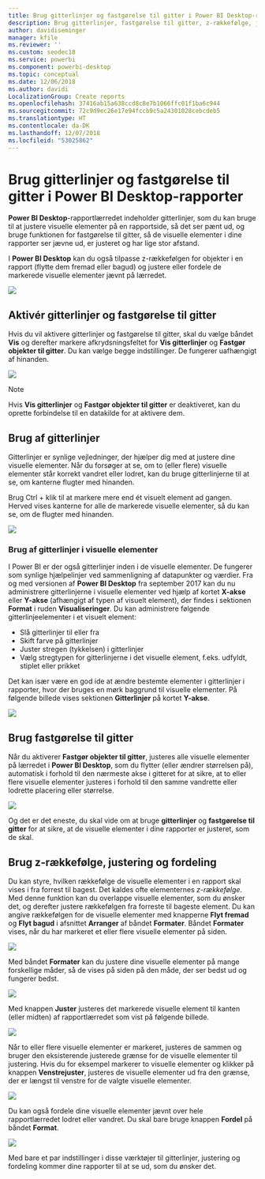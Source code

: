 ```yaml
---
title: Brug gitterlinjer og fastgørelse til gitter i Power BI Desktop-rapporter
description: Brug gitterlinjer, fastgørelse til gitter, z-rækkefølge, justering og fordeling i Power BI Desktop-rapporter
author: davidiseminger
manager: kfile
ms.reviewer: ''
ms.custom: seodec18
ms.service: powerbi
ms.component: powerbi-desktop
ms.topic: conceptual
ms.date: 12/06/2018
ms.author: davidi
LocalizationGroup: Create reports
ms.openlocfilehash: 37416ab15a638ccd8c8e7b1066ffc01f1ba6c944
ms.sourcegitcommit: 72c9d9ec26e17e94fccb9c5a24301028cebcdeb5
ms.translationtype: HT
ms.contentlocale: da-DK
ms.lasthandoff: 12/07/2018
ms.locfileid: "53025862"
---
```

# <a name="use-gridlines-and-snap-to-grid-in-power-bi-desktop-reports"></a>Brug gitterlinjer og fastgørelse til gitter i Power BI Desktop-rapporter
**Power BI Desktop**-rapportlærredet indeholder gitterlinjer, som du kan bruge til at justere visuelle elementer på en rapportside, så det ser pænt ud, og bruge funktionen for fastgørelse til gitter, så de visuelle elementer i dine rapporter ser jævne ud, er justeret og har lige stor afstand.

I **Power BI Desktop** kan du også tilpasse z-rækkefølgen for objekter i en rapport (flytte dem fremad eller bagud) og justere eller fordele de markerede visuelle elementer jævnt på lærredet.

![](media/desktop-gridlines-snap-to-grid/snap-to-grid_0.png)

## <a name="enabling-gridlines-and-snap-to-grid"></a>Aktivér gitterlinjer og fastgørelse til gitter
Hvis du vil aktivere gitterlinjer og fastgørelse til gitter, skal du vælge båndet **Vis** og derefter markere afkrydsningsfeltet for **Vis gitterlinjer** og **Fastgør objekter til gitter**. Du kan vælge begge indstillinger. De fungerer uafhængigt af hinanden.

![](media/desktop-gridlines-snap-to-grid/snap-to-grid_1.png)

> [!NOTE]
> Hvis **Vis gitterlinjer** og **Fastgør objekter til gitter** er deaktiveret, kan du oprette forbindelse til en datakilde for at aktivere dem.

## <a name="using-gridlines"></a>Brug af gitterlinjer
Gitterlinjer er synlige vejledninger, der hjælper dig med at justere dine visuelle elementer. Når du forsøger at se, om to (eller flere) visuelle elementer står korrekt vandret eller lodret, kan du bruge gitterlinjerne til at se, om kanterne flugter med hinanden.

Brug Ctrl + klik til at markere mere end ét visuelt element ad gangen. Herved vises kanterne for alle de markerede visuelle elementer, så du kan se, om de flugter med hinanden.

![](media/desktop-gridlines-snap-to-grid/snap-to-grid_2.png)

### <a name="using-gridlines-inside-visuals"></a>Brug af gitterlinjer i visuelle elementer
I Power BI er der også gitterlinjer inden i de visuelle elementer. De fungerer som synlige hjælpelinjer ved sammenligning af datapunkter og værdier. Fra og med versionen af **Power BI Desktop** fra september 2017 kan du nu administrere gitterlinjerne i visuelle elementer ved hjælp af kortet **X-akse** eller **Y-akse** (afhængigt af typen af visuelt element), der findes i sektionen **Format** i ruden **Visualiseringer**. Du kan administrere følgende gitterlinjeelementer i et visuelt element:

* Slå gitterlinjer til eller fra
* Skift farve på gitterlinjer
* Juster stregen (tykkelsen) i gitterlinjer
* Vælg stregtypen for gitterlinjerne i det visuelle element, f.eks. udfyldt, stiplet eller prikket

Det kan især være en god ide at ændre bestemte elementer i gitterlinjer i rapporter, hvor der bruges en mørk baggrund til visuelle elementer. På følgende billede vises sektionen **Gitterlinjer** på kortet **Y-akse**.

![](media/desktop-gridlines-snap-to-grid/snap-to-grid_9.png)

## <a name="using-snap-to-grid"></a>Brug fastgørelse til gitter
Når du aktiverer **Fastgør objekter til gitter**, justeres alle visuelle elementer på lærredet i **Power BI Desktop**, som du flytter (eller ændrer størrelsen på), automatisk i forhold til den nærmeste akse i gitteret for at sikre, at to eller flere visuelle elementer justeres i forhold til den samme vandrette eller lodrette placering eller størrelse.

![](media/desktop-gridlines-snap-to-grid/snap-to-grid_3.png)

Og det er det eneste, du skal vide om at bruge **gitterlinjer** og **fastgørelse til gitter** for at sikre, at de visuelle elementer i dine rapporter er justeret, som de skal.

## <a name="using-z-order-align-and-distribute"></a>Brug z-rækkefølge, justering og fordeling
Du kan styre, hvilken rækkefølge de visuelle elementer i en rapport skal vises i fra forrest til bagest. Det kaldes ofte elementernes *z-rækkefølge*. Med denne funktion kan du overlappe visuelle elementer, som du ønsker det, og derefter justere rækkefølgen fra forreste til bageste element. Du kan angive rækkefølgen for de visuelle elementer med knapperne **Flyt fremad** og **Flyt bagud** i afsnittet **Arranger** af båndet **Formater**. Båndet **Formater** vises, når du har markeret et eller flere visuelle elementer på siden.

![](media/desktop-gridlines-snap-to-grid/snap-to-grid_4.png)

Med båndet **Formater** kan du justere dine visuelle elementer på mange forskellige måder, så de vises på siden på den måde, der ser bedst ud og fungerer bedst.

![](media/desktop-gridlines-snap-to-grid/snap-to-grid_5.png)

Med knappen **Juster** justeres det markerede visuelle element til kanten (eller midten) af rapportlærredet som vist på følgende billede.

![](media/desktop-gridlines-snap-to-grid/snap-to-grid_6.png)

Når to eller flere visuelle elementer er markeret, justeres de sammen og bruger den eksisterende justerede grænse for de visuelle elementer til justering. Hvis du for eksempel markerer to visuelle elementer og klikker på knappen **Venstrejuster**, justeres de visuelle elementer ud fra den grænse, der er længst til venstre for de valgte visuelle elementer.

![](media/desktop-gridlines-snap-to-grid/snap-to-grid_7.png)

Du kan også fordele dine visuelle elementer jævnt over hele rapportlærredet lodret eller vandret. Du skal bare bruge knappen **Fordel** på båndet **Format**.

![](media/desktop-gridlines-snap-to-grid/snap-to-grid_8.png)

Med bare et par indstillinger i disse værktøjer til gitterlinjer, justering og fordeling kommer dine rapporter til at se ud, som du ønsker det.

